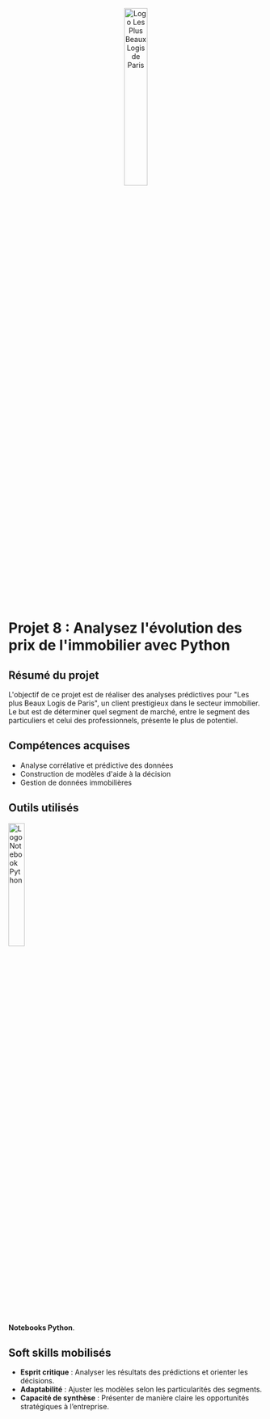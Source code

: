 <p align="center">
  <img src="https://github.com/user-attachments/assets/266d0de1-e238-4667-9716-4a8666ec0a74" alt="Logo Les Plus Beaux Logis de Paris" width= 30% />
<p>

# Projet 8 : Analysez l'évolution des prix de l'immobilier avec Python

## Résumé du projet
L'objectif de ce projet est de réaliser des analyses prédictives pour "Les plus Beaux Logis de Paris", un client
prestigieux dans le secteur immobilier. Le but est de déterminer quel segment de marché, entre le segment des 
particuliers et celui des professionnels, présente le plus de potentiel.

## Compétences acquises
- Analyse corrélative et prédictive des données
- Construction de modèles d'aide à la décision
- Gestion de données immobilières

## Outils utilisés
<img src="https://github.com/user-attachments/assets/c9704ad0-be5a-4cf9-a543-484bd640beb1" alt="Logo Notebook Python" width= 25% />

**Notebooks Python**.

## Soft skills mobilisés
- **Esprit critique** : Analyser les résultats des prédictions et orienter les décisions.
- **Adaptabilité** : Ajuster les modèles selon les particularités des segments.
- **Capacité de synthèse** : Présenter de manière claire les opportunités stratégiques à l’entreprise.
